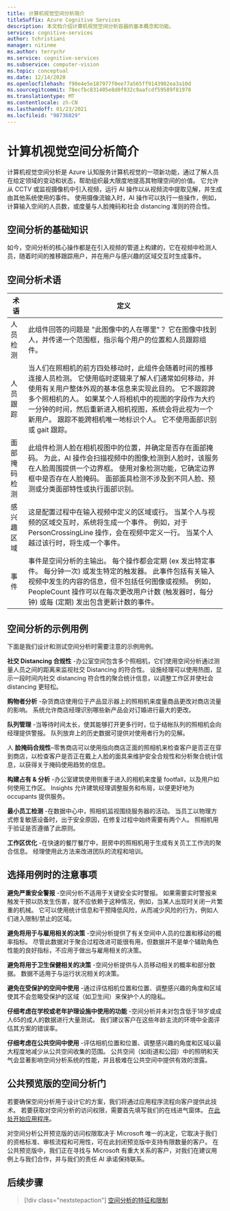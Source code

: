 ```yaml
---
title: 计算机视觉空间分析简介
titleSuffix: Azure Cognitive Services
description: 本文档介绍计算机视觉空间分析容器的基本概念和功能。
services: cognitive-services
author: tchristiani
manager: nitinme
ms.author: terrychr
ms.service: cognitive-services
ms.subservice: computer-vision
ms.topic: conceptual
ms.date: 12/14/2020
ms.openlocfilehash: f90e4e5e187977f0ee77a565ff9143902ea3a10d
ms.sourcegitcommit: 78ecfbc831405e8d0f932c9aafcdf59589f81978
ms.translationtype: MT
ms.contentlocale: zh-CN
ms.lasthandoff: 01/23/2021
ms.locfileid: "98736829"
---
```

# <a name="introduction-to-computer-vision-spatial-analysis"></a>计算机视觉空间分析简介

计算机视觉空间分析是 Azure 认知服务计算机视觉的一项新功能，通过了解人员在给定领域的变动和状态，帮助组织最大限度地提高其物理空间的价值。 它允许从 CCTV 或监视摄像机中引入视频，运行 AI 操作以从视频流中提取见解，并生成由其他系统使用的事件。 使用摄像流输入时，AI 操作可以执行一些操作，例如，计算输入空间的人员数，或度量与人脸掩码和社会 distancing 准则的符合性。

## <a name="the-basics-of-spatial-analysis"></a>空间分析的基础知识

如今，空间分析的核心操作都是在引入视频的管道上构建的，它在视频中检测人员，随着时间的推移跟踪用户，并在用户与感兴趣的区域交互时生成事件。

## <a name="spatial-analysis-terms"></a>空间分析术语

| 术语 | 定义 |
|------|------------|
| 人员检测 | 此组件回答的问题是 "此图像中的人在哪里"？ 它在图像中找到人，并传递一个范围框，指示每个用户的位置和人员跟踪组件。 |
| 人员跟踪 | 当人们在照相机的前方四处移动时，此组件会随着时间的推移连接人员检测。 它使用临时逻辑来了解人们通常如何移动，并使用有关用户整体外观的基本信息来实现此目的。 它不跟踪跨多个照相机的人。 如果某个人将相机中的视图的字段作为大约一分钟的时间，然后重新进入相机视图，系统会将此视为一个新用户。 跟踪不能跨相机唯一地标识个人。 它不使用面部识别或 gait 跟踪。 |
| 面部掩码检测 | 此组件检测人脸在相机视图中的位置，并确定是否存在面部掩码。 为此，AI 操作会扫描视频中的图像;检测到人脸时，该服务在人脸周围提供一个边界框。 使用对象检测功能，它确定边界框中是否存在人脸掩码。 面部面具检测不涉及到不同人脸、预测或分类面部特性或执行面部识别。 |
| 感兴趣区域 | 这是配置过程中在输入视频中定义的区域或行。 当某个人与视频的区域交互时，系统将生成一个事件。 例如，对于 PersonCrossingLine 操作，会在视频中定义一行。 当某个人越过该行时，将生成一个事件。 |
| 事件 | 事件是空间分析的主输出。 每个操作都会定期 (ex 发出特定事件。 每分钟一次) 或发生特定的触发器。 此事件包括有关输入视频中发生的内容的信息，但不包括任何图像或视频。 例如，PeopleCount 操作可以在每次更改用户计数 (触发器时，每分钟) 或每 (定期) 发出包含更新计数的事件。 |

## <a name="example-use-cases-for-spatial-analysis"></a>空间分析的示例用例

下面是我们设计和测试空间分析时需要注意的示例用例。

**社交 Distancing 合规性** -办公室空间包含多个照相机，它们使用空间分析通过测量人员之间的距离来监视社交 Distancing 的符合性。 设施经理可以使用热图，显示一段时间内社交 distancing 符合性的聚合统计信息，以调整工作区并使社会 distancing 更轻松。

**购物者分析** -杂货商店使用位于产品显示器上的照相机来度量商品更改对商店流量的影响。 系统允许商店经理识别哪些新产品会对订婚进行最大的更改。

**队列管理** -当等待时间太长，使其能够打开更多行时，位于结帐队列的照相机会向经理提供警报。 队列放弃上的历史数据可提供对使用者行为的见解。

人 **脸掩码合规性**–零售商店可以使用指向商店正面的照相机来检查客户是否正在穿到商店，以检查客户是否正在戴上人脸的面具来维护安全合规性和分析聚合统计信息，以获得关于掩码使用趋势的信息。 

**构建占有 & 分析** -办公室建筑使用侧重于进入的相机来度量 footfall，以及用户如何使用工作区。 Insights 允许建筑经理调整服务和布局，以便更好地为 occupants 提供服务。

**最小员工检测** -在数据中心中，照相机监视围绕服务器的活动。 当员工以物理方式修复敏感设备时，出于安全原因，在修复过程中始终需要有两个人。 照相机用于验证是否遵循了此原则。

**工作区优化** -在快速的餐厅餐厅中，厨房中的照相机用于生成有关员工工作流的聚合信息。 经理使用此方法来改进团队的流程和培训。

## <a name="considerations-when-choosing-a-use-case"></a>选择用例时的注意事项

**避免严重安全警报** -空间分析不适用于关键安全实时警报。 如果需要实时警报来触发干预以防发生伤害，就不应依赖于这种情况，例如，当某人出现时关闭一片繁重的机械。 它可以使用统计信息和干预降低风险，从而减少风险的行为，例如人们进入限制/禁止的区域。

**避免将用于与雇用相关的决策** -空间分析提供了有关空间中人员的位置和移动的概率指标。 尽管此数据对于聚合过程改进可能很有用，但数据并不是单个辅助角色性能的良好指标，不应用于做出与雇用相关的决策。

**避免将用于卫生保健相关的决策** -空间分析提供与人员移动相关的概率和部分数据。 数据不适用于与运行状况相关的决策。

**避免在受保护的空间中使用** -通过评估相机位置和位置、调整感兴趣的角度和区域使其不会忽略受保护的区域（如卫生间）来保护个人的隐私。

**仔细考虑在学校或老年护理设施中使用的功能** -空间分析并未对包含低于18岁或成人65的成人的数据进行大量测试。 我们建议客户在这些年龄主流的环境中全面评估其方案的错误率。

**仔细考虑在公共空间中使用** -评估相机位置和位置、调整感兴趣的角度和区域以最大程度地减少从公共空间收集的范围。 公共空间（如街道和公园）中的照明和天气会显著影响空间分析系统的性能，并且极难在公共空间中提供有效的泄露。

## <a name="spatial-analysis-gating-for-public-preview"></a>公共预览版的空间分析门

若要确保空间分析用于设计它的方案，我们将通过应用程序流程向客户提供此技术。 若要获取对空间分析的访问权限，需要首先填写我们的在线进气窗体。 [在此处开始应用程序](https://forms.office.com/Pages/ResponsePage.aspx?id=v4j5cvGGr0GRqy180BHbRyQZ7B8Cg2FEjpibPziwPcZUNlQ4SEVORFVLTjlBSzNLRlo0UzRRVVNPVy4u)。

对空间分析公开预览版的访问权限取决于 Microsoft 唯一的决定，它取决于我们的资格标准、审核流程和可用性，可在此封闭预览版中支持有限数量的客户。 在公共预览版中，我们正在寻找与 Microsoft 有重大关系的客户，对我们在建议用例上与我们合作，并与我们的责任 AI 承诺保持联系。

## <a name="next-steps"></a>后续步骤

> [!div class="nextstepaction"]
> [空间分析的特征和限制](/legal/cognitive-services/computer-vision/accuracy-and-limitations?context=%2fazure%2fcognitive-services%2fComputer-vision%2fcontext%2fcontext)